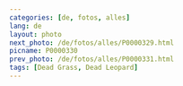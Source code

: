 ```yaml
---
categories: [de, fotos, alles]
lang: de
layout: photo
next_photo: /de/fotos/alles/P0000329.html
picname: P0000330
prev_photo: /de/fotos/alles/P0000331.html
tags: [Dead Grass, Dead Leopard]
---
```

